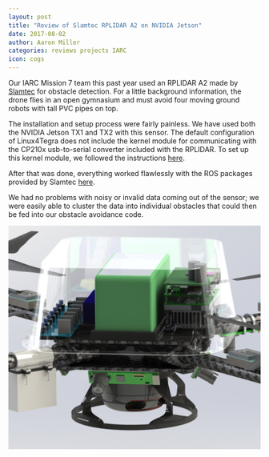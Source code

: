 ```yaml
---
layout: post
title: "Review of Slamtec RPLIDAR A2 on NVIDIA Jetson"
date: 2017-08-02
author: Aaron Miller
categories: reviews projects IARC
icon: cogs
---
```


Our IARC Mission 7 team this past year used an RPLIDAR A2 made by [Slamtec](https://www.slamtec.com) for obstacle detection.  For a little background information, the drone flies in an open gymnasium and must avoid four moving ground robots with tall PVC pipes on top.

The installation and setup process were fairly painless.  We have used both the NVIDIA Jetson TX1 and TX2 with this sensor.  The default configuration of Linux4Tegra does not include the kernel module for communicating with the CP210x usb-to-serial converter included with the RPLIDAR.  To set up this kernel module, we followed the instructions [here](https://devtalk.nvidia.com/default/topic/890599/?comment=4710941).

After that was done, everything worked flawlessly with the ROS packages provided by Slamtec [here](https://github.com/robopeak/rplidar_ros).

We had no problems with noisy or invalid data coming out of the sensor; we were easily able to cluster the data into individual obstacles that could then be fed into our obstacle avoidance code.

![RPLIDAR A2 on drone](/assets/images/posts/post-iarc-slamtec-review-rplidar.png)
